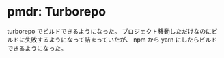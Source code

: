 # pmdr: Turborepo

turborepo でビルドできるようになった。
プロジェクト移動しただけなのにビルドに失敗するようになって詰まっていたが、
npm から yarn にしたらビルドできるようになった。
